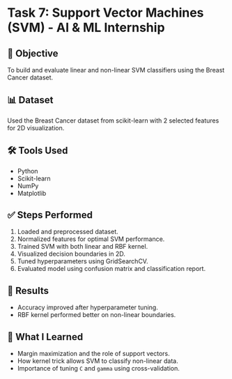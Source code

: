 # Task 7: Support Vector Machines (SVM) - AI & ML Internship

## 🧠 Objective
To build and evaluate linear and non-linear SVM classifiers using the Breast Cancer dataset.

## 📊 Dataset
Used the Breast Cancer dataset from scikit-learn with 2 selected features for 2D visualization.

## 🛠 Tools Used
- Python
- Scikit-learn
- NumPy
- Matplotlib

## ✅ Steps Performed
1. Loaded and preprocessed dataset.
2. Normalized features for optimal SVM performance.
3. Trained SVM with both linear and RBF kernel.
4. Visualized decision boundaries in 2D.
5. Tuned hyperparameters using GridSearchCV.
6. Evaluated model using confusion matrix and classification report.

## 🧪 Results
- Accuracy improved after hyperparameter tuning.
- RBF kernel performed better on non-linear boundaries.

## 🤔 What I Learned
- Margin maximization and the role of support vectors.
- How kernel trick allows SVM to classify non-linear data.
- Importance of tuning `C` and `gamma` using cross-validation.
